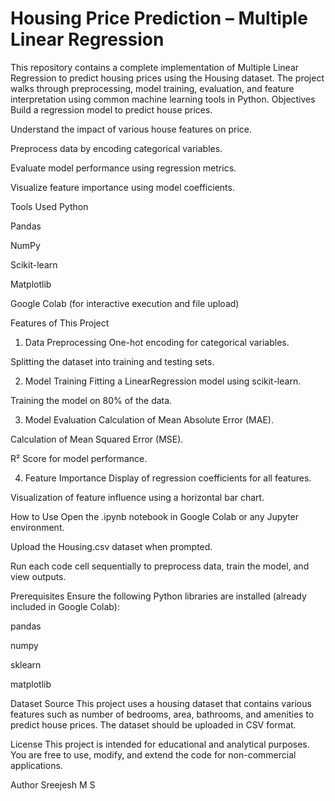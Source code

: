  # Housing Price Prediction – Multiple Linear Regression
This repository contains a complete implementation of Multiple Linear Regression to predict housing prices using the Housing dataset. The project walks through preprocessing, model training, evaluation, and feature interpretation using common machine learning tools in Python.
Objectives
Build a regression model to predict house prices.

Understand the impact of various house features on price.

Preprocess data by encoding categorical variables.

Evaluate model performance using regression metrics.

Visualize feature importance using model coefficients.

Tools Used
Python

Pandas

NumPy

Scikit-learn

Matplotlib

Google Colab (for interactive execution and file upload)

Features of This Project
1. Data Preprocessing
One-hot encoding for categorical variables.

Splitting the dataset into training and testing sets.

2. Model Training
Fitting a LinearRegression model using scikit-learn.

Training the model on 80% of the data.

3. Model Evaluation
Calculation of Mean Absolute Error (MAE).

Calculation of Mean Squared Error (MSE).

R² Score for model performance.

4. Feature Importance
Display of regression coefficients for all features.

Visualization of feature influence using a horizontal bar chart.

How to Use
Open the .ipynb notebook in Google Colab or any Jupyter environment.

Upload the Housing.csv dataset when prompted.

Run each code cell sequentially to preprocess data, train the model, and view outputs.

Prerequisites
Ensure the following Python libraries are installed (already included in Google Colab):

pandas

numpy

sklearn

matplotlib

Dataset Source
This project uses a housing dataset that contains various features such as number of bedrooms, area, bathrooms, and amenities to predict house prices. The dataset should be uploaded in CSV format.

License
This project is intended for educational and analytical purposes. You are free to use, modify, and extend the code for non-commercial applications.

Author
Sreejesh M S

